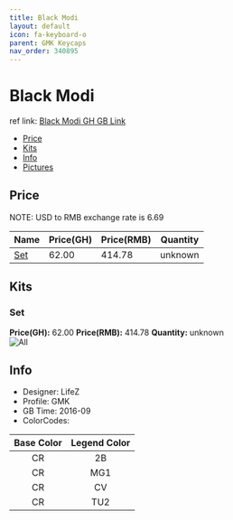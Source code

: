 ```yaml
---
title: Black Modi
layout: default
icon: fa-keyboard-o
parent: GMK Keycaps
nav_order: 340895
---
```


# Black Modi

ref link: [Black Modi GH GB Link](https://geekhack.org/index.php?topic=84892.0)

* [Price](#price)
* [Kits](#kits)
* [Info](#info)
* [Pictures](#pictures)


## Price  
NOTE: USD to RMB exchange rate is 6.69

| Name          | Price(GH)    |  Price(RMB) | Quantity |
| ------------- | ------------ |  ---------- | -------- |
|[Set](#set)|62.00|414.78|unknown|


## Kits
### Set
**Price(GH):** 62.00    **Price(RMB):** 414.78    **Quantity:** unknown  
<img src="{{ 'assets/images/gmk-keycaps/blackmodi/kits_pics/all.jpg' | relative_url }}" alt="All" class="image featured">


## Info
* Designer: LifeZ
* Profile: GMK 
* GB Time: 2016-09
* ColorCodes:  

|Base Color     | Legend Color
| :-------------: | :------------:
|CR|2B
|CR|MG1
|CR|CV
|CR|TU2

